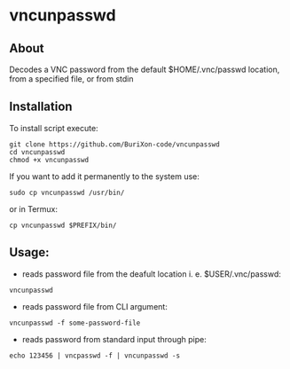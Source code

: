 # vncunpasswd

## About

Decodes a VNC password from the default $HOME/.vnc/passwd location, from a specified file, or from stdin

## Installation

To install script execute:

```
git clone https://github.com/BuriXon-code/vncunpasswd
cd vncunpasswd
chmod +x vncunpasswd
```

If you want to add it permanently to the system use:

```
sudo cp vncunpasswd /usr/bin/
```

or in Termux:

```
cp vncunpasswd $PREFIX/bin/
```

## Usage:

+ reads password file from the deafult location i. e. $USER/.vnc/passwd: 
```
vncunpasswd
```

+ reads password file from CLI argument:

```
vncunpasswd -f some-password-file
```

+ reads password from standard input through pipe:

```
echo 123456 | vncpasswd -f | vncunpasswd -s
```

